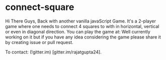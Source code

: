 # connect-square
Hi There Guys, Back with another vanilla javaScript Game. It's a 2-player game where one needs to connect 4 squares to with in horizontal, vertical or even in diagonal direction.
You can play the game at: 
Well currently working on it but if you have any idea considering the game please share it by creating issue or pull request.

To contact: (!gitter.im) [gitter.im/rajatgupta24].

